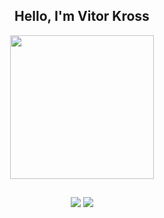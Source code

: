 <h2 align="center">Hello, I'm Vitor Kross</h2>

<div align="center">
  <img height="230em" src="https://github-readme-stats.vercel.app/api?username=13-VK&show_icons=true&theme=dark&include_all_commits=true&count_private=true">
</div>

##

<div align="center"> 
  <a href="https://www.linkedin.com/in/vitorkross" target="_blank"><img src="https://img.shields.io/badge/-LinkedIn-%230077B5?style=for-the-badge&logo=linkedin&logoColor=white" target="_blank"></a>
  <a href = "mailto:vitorkross@hotmail.com"><img src="https://img.shields.io/badge/-Gmail-%23333?style=for-the-badge&logo=gmail&logoColor=white" target="_blank"></a>
 </div>
